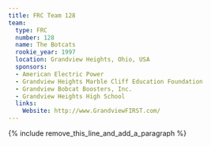 ```yaml
---
title: FRC Team 128
team:
  type: FRC
  number: 128
  name: The Botcats
  rookie_year: 1997
  location: Grandview Heights, Ohio, USA
  sponsors:
  - American Electric Power
  - Grandview Heights Marble Cliff Education Foundation
  - Grandview Bobcat Boosters, Inc.
  - Grandview Heights High School
  links:
    Website: http://www.GrandviewFIRST.com/
---
```


{% include remove_this_line_and_add_a_paragraph %}